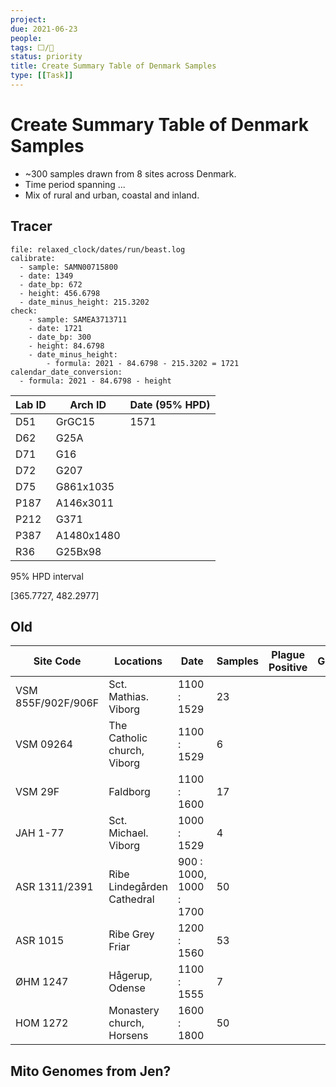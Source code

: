 ```yaml
---
project:
due: 2021-06-23
people:
tags: ⬜/🧨 
status: priority
title: Create Summary Table of Denmark Samples
type: [[Task]]
---
```


# Create Summary Table of Denmark Samples

- ~300 samples drawn from 8 sites across Denmark.
- Time period spanning ...
- Mix of rural and urban, coastal and inland.

## Tracer

```yaml:
file: relaxed_clock/dates/run/beast.log
calibrate:
  - sample: SAMN00715800
  - date: 1349
  - date_bp: 672
  - height: 456.6798
  - date_minus_height: 215.3202
check:
	- sample: SAMEA3713711
	- date: 1721
	- date_bp: 300
	- height: 84.6798
	- date_minus_height:
		- formula: 2021 - 84.6798 - 215.3202 = 1721
calendar_date_conversion:
  - formula: 2021 - 84.6798 - height
```

| Lab ID | Arch ID    | Date (95% HPD) |
| ------ | ---------- | -------------- |
| D51    | GrGC15     | 1571                |
| D62    | G25A       |                |
| D71    | G16        |                |
| D72    | G207       |                |
| D75    | G861x1035  |                |
| P187   | A146x3011  |                |
| P212   | G371       |                |
| P387   | A1480x1480 |                |
| R36    | G25Bx98    |                |

95% HPD interval

[365.7727, 482.2977]

## Old

| Site Code          | Locations                   | Date                    | Samples | Plague Positive | Genome |
| ------------------ | --------------------------- | ----------------------- | ------- | --------------- | ------ |
| VSM 855F/902F/906F | Sct. Mathias. Viborg        | 1100 : 1529             | 23      |                 |        |
| VSM 09264          | The Catholic church, Viborg | 1100 : 1529             | 6       |                 |        |
| VSM 29F            | Faldborg                    | 1100 : 1600             | 17      |                 |        |
| JAH 1-77           | Sct. Michael. Viborg        | 1000 : 1529             | 4       |                 |        |
| ASR 1311/2391      | Ribe Lindegården Cathedral  | 900 : 1000, 1000 : 1700 | 50      |                 |        |
| ASR 1015           | Ribe Grey Friar             | 1200 : 1560             | 53      |                 |        |
| ØHM 1247           | Hågerup, Odense             | 1100 : 1555             | 7       |                 |        |
| HOM 1272           | Monastery church, Horsens   | 1600 : 1800             | 50      |                 |        |

## Mito Genomes from Jen?